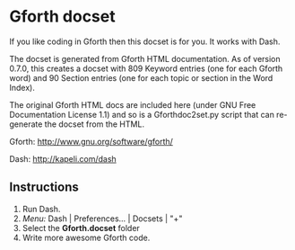 Gforth docset
=============

If you like coding in Gforth then this docset is for you.  It works with Dash.  

The docset is generated from Gforth HTML documentation. As of version 0.7.0, this creates a docset with 809 Keyword entries (one for each Gforth word) and 90 Section entries (one for each topic or section in the Word Index).

The original Gforth HTML docs are included here (under GNU Free Documentation License 1.1) and so is a Gforthdoc2set.py script that can re-generate the docset from the HTML.

Gforth:
http://www.gnu.org/software/gforth/

Dash:
http://kapeli.com/dash

Instructions
------------

1. Run Dash.
2. *Menu:* Dash | Preferences... | Docsets | "+"
3. Select the **Gforth.docset** folder
4. Write more awesome Gforth code.
